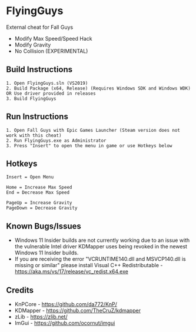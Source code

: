 # FlyingGuys
External cheat for Fall Guys
- Modify Max Speed/Speed Hack
- Modify Gravity
- No Collision (EXPERIMENTAL)

## Build Instructions
```
1. Open FlyingGuys.sln (VS2019)
2. Build Package (x64, Release) (Requires Windows SDK and Windows WDK) OR Use driver provided in releases
3. Build FlyingGuys 
```

## Run Instructions
```
1. Open Fall Guys with Epic Games Launcher (Steam version does not work with this cheat)
2. Run FlyingGuys.exe as Administrator
3. Press "Insert" to open the menu in game or use Hotkeys below
```

## Hotkeys
```
Insert = Open Menu

Home = Increase Max Speed
End = Decrease Max Speed

PageUp = Increase Gravity
PageDown = Decrease Gravity
```

## Known Bugs/Issues
- Windows 11 Insider builds are not currently working due to an issue with the vulnerable Intel driver KDMapper uses being revoked in the newest Windows 11 Insider builds.
- If you are receiving the error "VCRUNTIME140.dll and MSVCP140.dll is missing or similar" please install Visual C++ Redistributable - https://aka.ms/vs/17/release/vc_redist.x64.exe

## Credits
- KnPCore - https://github.com/da772/KnP/
- KDMapper - https://github.com/TheCruZ/kdmapper
- zLib - https://zlib.net/
- ImGui - https://github.com/ocornut/imgui
